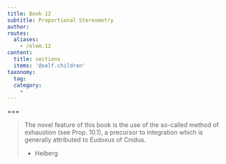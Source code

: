 ```yaml
---
title: Book 12
subtitle: Proportional Stereometry
author:
routes:
  aliases:
    - /elem.12
content:
  title: sections
  items: '@self.children'
taxonomy:
  tag:
  category:
    - 
---
```




===

> The novel feature of this book is the use of the so-called method of exhaustion (see Prop. 10.1), a precursor to integration which is generally attributed to Eudoxus of Cnidus.
> - Heiberg
